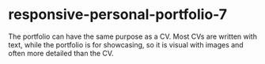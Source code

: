 # responsive-personal-portfolio-7
The portfolio can have the same purpose as a CV. Most CVs are written with text, while the portfolio is for showcasing, so it is visual with images and often more detailed than the CV.
